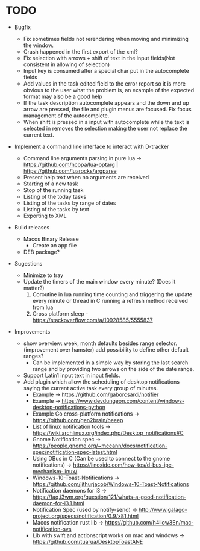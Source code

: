 # TODO

* Bugfix
    + Fix sometimes fields not rerendering when moving and minimizing the window.
    + Crash happened in the first export of the xml?
    + Fix selection with arrows + shift of text in the input fields(Not consistent in allowing of selection)
    + Input key is consumed after a special char put in the autocomplete fields
    + Add values in the task edited field to the error report so it is more obvious to the user what the problem is, an example of the expected format may also be a good help
    + If the task description autocomplete appears and the down and up arrow are pressed, the file and plugin menus are focused. Fix focus management of the autocomplete.
    + When shift is pressed in a input with autocomplete while the text is selected in removes the selection making the user not replace the current text.

* Implement a command line interface to interact with D-tracker
    + Command line arguments parsing in pure lua -> https://github.com/ncopa/lua-optarg | https://github.com/luarocks/argparse
    + Present help text when no arguments are received
    + Starting of a new task
    + Stop of the running task
    + Listing of the today tasks
    + Listing of the tasks by range of dates
    + Listing of the tasks by text
    + Exporting to XML

* Build releases
    + Macos Binary Release
        - Create an app file
    + DEB package?

* Sugestions
    + Minimize to tray
    + Update the timers of the main window every minute? (Does it matter?)
        1. Coroutine in lua running time counting and triggering the update every minute or thread in C running a refresh method received from lua
        2. Cross platform sleep - https://stackoverflow.com/a/10928585/5555837

* Improvements
    + show overview: week, month defaults besides range selector. (improvement over hamster) add possibility to define other default ranges?
        - Can be implemented in a simple way by storing the last search range and by providing two arrows on the side of the date range.
    + Support Latin1 input text in input fields.
    + Add plugin which allow the scheduling of desktop notifications saying the current active task every group of minutes.
        - Example -> https://github.com/gaborcsardi/notifier
        - Example -> https://www.devdungeon.com/content/windows-desktop-notifications-python
        - Example Go cross-platform notifications -> https://github.com/gen2brain/beeep
        - List of linux notification tools -> https://wiki.archlinux.org/index.php/Desktop_notifications#C
        - Gnome Notification spec -> https://people.gnome.org/~mccann/docs/notification-spec/notification-spec-latest.html
        - Using DBus in C (Can be used to connect to the gnome notifications) -> https://linoxide.com/how-tos/d-bus-ipc-mechanism-linux/
        - Windows-10-Toast-Notifications -> https://github.com/jithurjacob/Windows-10-Toast-Notifications
        - Notification daemons for i3 -> https://faq.i3wm.org/question/121/whats-a-good-notification-daemon-for-i3.1.html
        - Notification Spec (used by notify-send) -> http://www.galago-project.org/specs/notification/0.9/x81.html
        - Macos notification rust lib -> https://github.com/h4llow3En/mac-notification-sys
        - Lib with swift and actionscript works on mac and windows -> https://github.com/tuarua/DesktopToastANE
